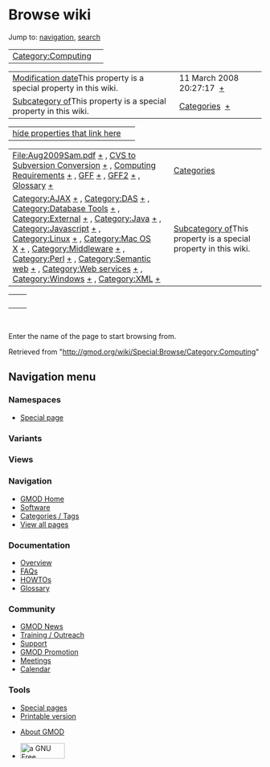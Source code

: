 <div id="mw-page-base" class="noprint">

</div>

<div id="mw-head-base" class="noprint">

</div>

<div id="content" class="mw-body" role="main">

<span id="top"></span>

<div id="mw-js-message" style="display:none;">

</div>



# <span dir="auto">Browse wiki</span>

<div id="bodyContent">

<div id="contentSub">

</div>

<div id="jump-to-nav" class="mw-jump">

Jump to: [navigation](#mw-navigation), [search](#p-search)

</div>

<div id="mw-content-text">

|                                                                     |     |
|---------------------------------------------------------------------|-----|
| [Category:Computing](/wiki/Category:Computing "Category:Computing") |     |

|  |  |
|----|----|
| <span class="smw-highlighter" data-type="1" state="inline" data-title="Property"><span class="smwbuiltin">[Modification date](/wiki/Property:Modification_date "Property:Modification date")</span><span class="smwttcontent">This property is a special property in this wiki.</span></span> | <span class="smwb-value">11 March 2008 20:27:17  <span class="smwsearch">[+](/wiki/Special:SearchByProperty/Modification-20date/11-20March-202008-2020:27:17 "Special:SearchByProperty/Modification-20date/11-20March-202008-2020:27:17")</span></span> |
| <span class="smw-highlighter" data-type="1" state="inline" data-title="Property"><span class="smwbuiltin">[Subcategory of](/wiki/Property:Subcategory_of "Property:Subcategory of")</span><span class="smwttcontent">This property is a special property in this wiki.</span></span> | <span class="smwb-value">[Categories](/wiki/Category:Categories "Category:Categories")  <span class="smwsearch">[+](/wiki/Special:SearchByProperty/Subcategory-20of/Categories "Special:SearchByProperty/Subcategory-20of/Categories")</span></span> |

<span id="smw_browse_incoming"></span>

|  |  |
|----|----|
| [hide properties that link here](/mediawiki/index.php?title=Special:Browse&offset=0&dir=out&article=Category%3AComputing)  |  |

|  |  |
|----|----|
| <span class="smwb-ivalue">[File:Aug2009Sam.pdf](/wiki/File:Aug2009Sam.pdf "File:Aug2009Sam.pdf") <span class="smwbrowse">[+](/wiki/Special:Browse/File:Aug2009Sam.pdf "Special:Browse/File:Aug2009Sam.pdf")</span></span> , <span class="smwb-ivalue">[CVS to Subversion Conversion](/wiki/CVS_to_Subversion_Conversion "CVS to Subversion Conversion") <span class="smwbrowse">[+](/wiki/Special:Browse/CVS-20to-20Subversion-20Conversion "Special:Browse/CVS-20to-20Subversion-20Conversion")</span></span> , <span class="smwb-ivalue">[Computing Requirements](/wiki/Computing_Requirements "Computing Requirements") <span class="smwbrowse">[+](/wiki/Special:Browse/Computing-20Requirements "Special:Browse/Computing-20Requirements")</span></span> , <span class="smwb-ivalue">[GFF](/wiki/GFF "GFF") <span class="smwbrowse">[+](/wiki/Special:Browse/GFF "Special:Browse/GFF")</span></span> , <span class="smwb-ivalue">[GFF2](/wiki/GFF2 "GFF2") <span class="smwbrowse">[+](/wiki/Special:Browse/GFF2 "Special:Browse/GFF2")</span></span> , <span class="smwb-ivalue">[Glossary](/wiki/Glossary "Glossary") <span class="smwbrowse">[+](/wiki/Special:Browse/Glossary "Special:Browse/Glossary")</span></span> | [Categories](/wiki/Special:Categories "Special:Categories") |
| <span class="smwb-ivalue">[Category:AJAX](/wiki/Category:AJAX "Category:AJAX") <span class="smwbrowse">[+](/wiki/Special:Browse/Category:AJAX "Special:Browse/Category:AJAX")</span></span> , <span class="smwb-ivalue">[Category:DAS](/wiki/Category:DAS "Category:DAS") <span class="smwbrowse">[+](/wiki/Special:Browse/Category:DAS "Special:Browse/Category:DAS")</span></span> , <span class="smwb-ivalue">[Category:Database Tools](/wiki/Category:Database_Tools "Category:Database Tools") <span class="smwbrowse">[+](/wiki/Special:Browse/Category:Database-20Tools "Special:Browse/Category:Database-20Tools")</span></span> , <span class="smwb-ivalue">[Category:External](/wiki/Category:External "Category:External") <span class="smwbrowse">[+](/wiki/Special:Browse/Category:External "Special:Browse/Category:External")</span></span> , <span class="smwb-ivalue">[Category:Java](/wiki/Category:Java "Category:Java") <span class="smwbrowse">[+](/wiki/Special:Browse/Category:Java "Special:Browse/Category:Java")</span></span> , <span class="smwb-ivalue">[Category:Javascript](/wiki/Category:Javascript "Category:Javascript") <span class="smwbrowse">[+](/wiki/Special:Browse/Category:Javascript "Special:Browse/Category:Javascript")</span></span> , <span class="smwb-ivalue">[Category:Linux](/wiki/Category:Linux "Category:Linux") <span class="smwbrowse">[+](/wiki/Special:Browse/Category:Linux "Special:Browse/Category:Linux")</span></span> , <span class="smwb-ivalue">[Category:Mac OS X](/wiki/Category:Mac_OS_X "Category:Mac OS X") <span class="smwbrowse">[+](/wiki/Special:Browse/Category:Mac-20OS-20X "Special:Browse/Category:Mac-20OS-20X")</span></span> , <span class="smwb-ivalue">[Category:Middleware](/wiki/Category:Middleware "Category:Middleware") <span class="smwbrowse">[+](/wiki/Special:Browse/Category:Middleware "Special:Browse/Category:Middleware")</span></span> , <span class="smwb-ivalue">[Category:Perl](/wiki/Category:Perl "Category:Perl") <span class="smwbrowse">[+](/wiki/Special:Browse/Category:Perl "Special:Browse/Category:Perl")</span></span> , <span class="smwb-ivalue">[Category:Semantic web](/wiki/Category:Semantic_web "Category:Semantic web") <span class="smwbrowse">[+](/wiki/Special:Browse/Category:Semantic-20web "Special:Browse/Category:Semantic-20web")</span></span> , <span class="smwb-ivalue">[Category:Web services](/wiki/Category:Web_services "Category:Web services") <span class="smwbrowse">[+](/wiki/Special:Browse/Category:Web-20services "Special:Browse/Category:Web-20services")</span></span> , <span class="smwb-ivalue">[Category:Windows](/wiki/Category:Windows "Category:Windows") <span class="smwbrowse">[+](/wiki/Special:Browse/Category:Windows "Special:Browse/Category:Windows")</span></span> , <span class="smwb-ivalue">[Category:XML](/wiki/Category:XML "Category:XML") <span class="smwbrowse">[+](/wiki/Special:Browse/Category:XML "Special:Browse/Category:XML")</span></span> | <span class="smw-highlighter" data-type="1" state="inline" data-title="Property"><span class="smwbuiltin">[Subcategory of](/wiki/Property:Subcategory_of "Property:Subcategory of")</span><span class="smwttcontent">This property is a special property in this wiki.</span></span> |

|     |     |
|-----|-----|
|     |     |

 

Enter the name of the page to start browsing from.  

</div>

<div class="printfooter">

Retrieved from
"<http://gmod.org/wiki/Special:Browse/Category:Computing>"

</div>

<div id="catlinks" class="catlinks catlinks-allhidden">

</div>

<div class="visualClear">

</div>

</div>

</div>

<div id="mw-navigation">

## Navigation menu

<div id="mw-head">



<div id="left-navigation">

<div id="p-namespaces" class="vectorTabs" role="navigation"
aria-labelledby="p-namespaces-label">

### Namespaces

- <span id="ca-nstab-special">[Special
  page](/wiki/Special:Browse/Category:Computing "This is a special page, you cannot edit the page itself")</span>

</div>

<div id="p-variants" class="vectorMenu emptyPortlet" role="navigation"
aria-labelledby="p-variants-label">

### 

### Variants[](#)

<div class="menu">

</div>

</div>

</div>

<div id="right-navigation">

<div id="p-views" class="vectorTabs emptyPortlet" role="navigation"
aria-labelledby="p-views-label">

### Views

</div>



</div>



</div>

</div>

</div>

<div id="mw-panel">

<div id="p-logo" role="banner">

<a href="/wiki/Main_Page"
style="background-image: url(http://gmod.org/images/GMOD-cogs.png);"
title="Visit the main page"></a>

</div>

<div id="p-Navigation" class="portal" role="navigation"
aria-labelledby="p-Navigation-label">

### Navigation

<div class="body">

- <span id="n-GMOD-Home">[GMOD Home](/wiki/Main_Page)</span>
- <span id="n-Software">[Software](/wiki/GMOD_Components)</span>
- <span id="n-Categories-.2F-Tags">[Categories /
  Tags](/wiki/Categories)</span>
- <span id="n-View-all-pages">[View all
  pages](/wiki/Special:AllPages)</span>

</div>

</div>

<div id="p-Documentation" class="portal" role="navigation"
aria-labelledby="p-Documentation-label">

### Documentation

<div class="body">

- <span id="n-Overview">[Overview](/wiki/Overview)</span>
- <span id="n-FAQs">[FAQs](/wiki/Category:FAQ)</span>
- <span id="n-HOWTOs">[HOWTOs](/wiki/Category:HOWTO)</span>
- <span id="n-Glossary">[Glossary](/wiki/Glossary)</span>

</div>

</div>

<div id="p-Community" class="portal" role="navigation"
aria-labelledby="p-Community-label">

### Community

<div class="body">

- <span id="n-GMOD-News">[GMOD News](/wiki/GMOD_News)</span>
- <span id="n-Training-.2F-Outreach">[Training /
  Outreach](/wiki/Training_and_Outreach)</span>
- <span id="n-Support">[Support](/wiki/Support)</span>
- <span id="n-GMOD-Promotion">[GMOD
  Promotion](/wiki/GMOD_Promotion)</span>
- <span id="n-Meetings">[Meetings](/wiki/Meetings)</span>
- <span id="n-Calendar">[Calendar](/wiki/Calendar)</span>

</div>

</div>

<div id="p-tb" class="portal" role="navigation"
aria-labelledby="p-tb-label">

### Tools

<div class="body">

- <span id="t-specialpages"><a href="/wiki/Special:SpecialPages" accesskey="q"
  title="A list of all special pages [q]">Special pages</a></span>
- <span id="t-print"><a
  href="/mediawiki/index.php?title=Special:Browse/Category:Computing&amp;printable=yes"
  rel="alternate" accesskey="p"
  title="Printable version of this page [p]">Printable version</a></span>

</div>

</div>

</div>

</div>

<div id="footer" role="contentinfo">

- <span id="footer-places-about">[About
  GMOD](/wiki/GMOD:About "GMOD:About")</span>

<!-- -->

- <span id="footer-copyrightico">[<img src="http://www.gnu.org/graphics/gfdl-logo-small.png" width="88"
  height="31" alt="a GNU Free Documentation License" />](http://www.gnu.org/licenses/fdl-1.3.html)</span>


<div style="clear:both">

</div>

</div>
